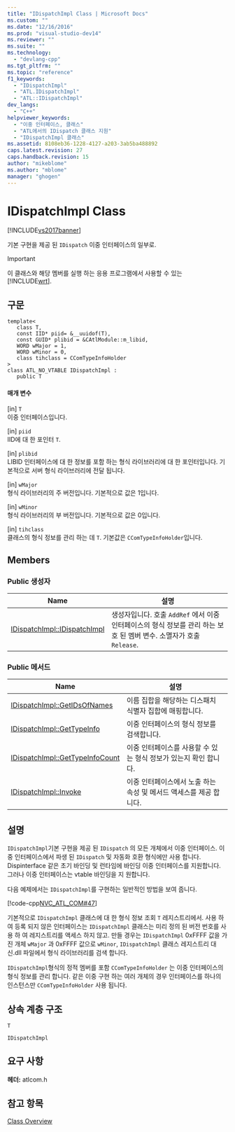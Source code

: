 ```yaml
---
title: "IDispatchImpl Class | Microsoft Docs"
ms.custom: ""
ms.date: "12/16/2016"
ms.prod: "visual-studio-dev14"
ms.reviewer: ""
ms.suite: ""
ms.technology: 
  - "devlang-cpp"
ms.tgt_pltfrm: ""
ms.topic: "reference"
f1_keywords: 
  - "IDispatchImpl"
  - "ATL.IDispatchImpl"
  - "ATL::IDispatchImpl"
dev_langs: 
  - "C++"
helpviewer_keywords: 
  - "이중 인터페이스, 클래스"
  - "ATL에서의 IDispatch 클래스 지원"
  - "IDispatchImpl 클래스"
ms.assetid: 8108eb36-1228-4127-a203-3ab5ba488892
caps.latest.revision: 27
caps.handback.revision: 15
author: "mikeblome"
ms.author: "mblome"
manager: "ghogen"
---
```

# IDispatchImpl Class
[!INCLUDE[vs2017banner](../../assembler/inline/includes/vs2017banner.md)]

기본 구현을 제공 된 `IDispatch` 이중 인터페이스의 일부로.  
  
> [!IMPORTANT]
>  이 클래스와 해당 멤버를 실행 하는 응용 프로그램에서 사용할 수 있는 [!INCLUDE[wrt](../../atl/reference/includes/wrt_md.md)].  
  
## 구문  
  
```  
template<  
   class T,  
   const IID* piid= &__uuidof(T),  
   const GUID* plibid = &CAtlModule::m_libid,  
   WORD wMajor = 1,  
   WORD wMinor = 0,  
   class tihclass = CComTypeInfoHolder   
>   
class ATL_NO_VTABLE IDispatchImpl :  
   public T  
```  
  
#### 매개 변수  
 \[in\] `T`  
 이중 인터페이스입니다.  
  
 \[in\] `piid`  
 IID에 대 한 포인터 `T`.  
  
 \[in\] `plibid`  
 LIBID 인터페이스에 대 한 정보를 포함 하는 형식 라이브러리에 대 한 포인터입니다.  기본적으로 서버 형식 라이브러리에 전달 됩니다.  
  
 \[in\] `wMajor`  
 형식 라이브러리의 주 버전입니다.  기본적으로 값은 1입니다.  
  
 \[in\] `wMinor`  
 형식 라이브러리의 부 버전입니다.  기본적으로 값은 0입니다.  
  
 \[in\] `tihclass`  
 클래스의 형식 정보를 관리 하는 데 `T`.  기본값은 `CComTypeInfoHolder`입니다.  
  
## Members  
  
### Public 생성자  
  
|Name|설명|  
|----------|--------|  
|[IDispatchImpl::IDispatchImpl](../Topic/IDispatchImpl::IDispatchImpl.md)|생성자입니다.  호출 `AddRef` 에서 이중 인터페이스의 형식 정보를 관리 하는 보호 된 멤버 변수.  소멸자가 호출 `Release`.|  
  
### Public 메서드  
  
|Name|설명|  
|----------|--------|  
|[IDispatchImpl::GetIDsOfNames](../Topic/IDispatchImpl::GetIDsOfNames.md)|이름 집합을 해당하는 디스패치 식별자 집합에 매핑합니다.|  
|[IDispatchImpl::GetTypeInfo](../Topic/IDispatchImpl::GetTypeInfo.md)|이중 인터페이스의 형식 정보를 검색합니다.|  
|[IDispatchImpl::GetTypeInfoCount](../Topic/IDispatchImpl::GetTypeInfoCount.md)|이중 인터페이스를 사용할 수 있는 형식 정보가 있는지 확인 합니다.|  
|[IDispatchImpl::Invoke](../Topic/IDispatchImpl::Invoke.md)|이중 인터페이스에서 노출 하는 속성 및 메서드 액세스를 제공 합니다.|  
  
## 설명  
 `IDispatchImpl`기본 구현을 제공 된 `IDispatch` 의 모든 개체에서 이중 인터페이스.  이중 인터페이스에서 파생 된 `IDispatch` 및 자동화 호환 형식에만 사용 합니다.  Dispinterface 같은 초기 바인딩 및 런타임에 바인딩 이중 인터페이스를 지원합니다. 그러나 이중 인터페이스는 vtable 바인딩을 지 원합니다.  
  
 다음 예제에서는 `IDispatchImpl`를 구현하는 일반적인 방법을 보여 줍니다.  
  
 [!code-cpp[NVC_ATL_COM#47](../../atl/codesnippet/CPP/idispatchimpl-class_1.h)]  
  
 기본적으로 `IDispatchImpl` 클래스에 대 한 형식 정보 조회 `T` 레지스트리에서.  사용 하 여 등록 되지 않은 인터페이스는 `IDispatchImpl` 클래스는 미리 정의 된 버전 번호를 사용 하 여 레지스트리를 액세스 하지 않고.  만들 경우는 `IDispatchImpl` 0xFFFF 값을 가진 개체 `wMajor` 과 0xFFFF 값으로 `wMinor`, `IDispatchImpl` 클래스 레지스트리 대신.dll 파일에서 형식 라이브러리를 검색 합니다.  
  
 `IDispatchImpl`형식의 정적 멤버를 포함 `CComTypeInfoHolder` 는 이중 인터페이스의 형식 정보를 관리 합니다.  같은 이중 구현 하는 여러 개체의 경우 인터페이스를 하나의 인스턴스만 `CComTypeInfoHolder` 사용 됩니다.  
  
## 상속 계층 구조  
 `T`  
  
 `IDispatchImpl`  
  
## 요구 사항  
 **헤더:** atlcom.h  
  
## 참고 항목  
 [Class Overview](../../atl/atl-class-overview.md)